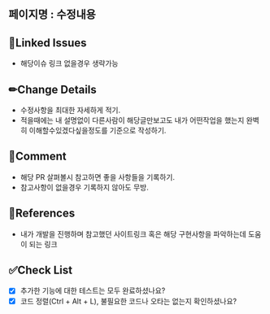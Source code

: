 ## **페이지명 : 수정내용**

## 📌Linked Issues

- 해당이슈 링크 없을경우 생략가능

## ✏Change Details

- 수정사항을 최대한 자세하게 적기.
- 적을때에는 내 설명없이 다른사람이 해당글만보고도 내가 어떤작업을 했는지 완벽히 이해할수있겠다싶을정도를 기준으로 작성하기.

## 💬Comment

- 해당 PR 살펴볼시 참고하면 좋을 사항들을 기록하기.
- 참고사항이 없을경우 기록하지 않아도 무방.

## 📑References

- 내가 개발을 진행하며 참고했던 사이트링크 혹은 해당 구현사항을 파악하는데 도움이 되는 링크

## ✅Check List

- [x]  추가한 기능에 대한 테스트는 모두 완료하셨나요?
- [x]  코드 정렬(Ctrl + Alt + L), 불필요한 코드나 오타는 없는지 확인하셨나요?
